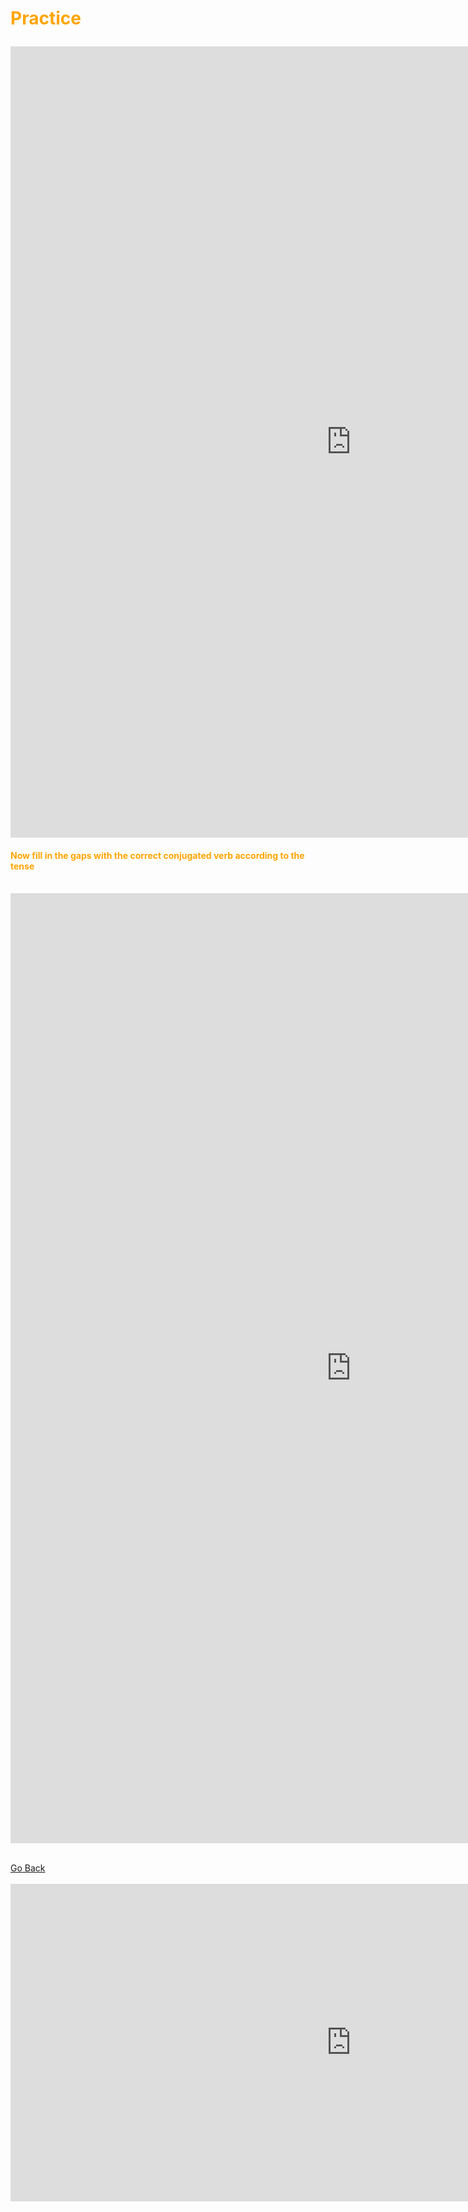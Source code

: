 <h1><p style="color:orange;">Practice</p></h1>
<p lang="es">
  <p></p>
  <p></p>
  <iframe src="https://h5p.org/h5p/embed/393983" width="1090" height="1266" frameborder="0" allowfullscreen="allowfullscreen"></iframe><script src="https://h5p.org/sites/all/modules/h5p/library/js/h5p-resizer.js" charset="UTF-8"></script>
<br>
<h4><p style="color:orange;">Now fill in the gaps with the correct conjugated verb according to the tense</p></h4>
<br>
<iframe src="https://h5p.org/h5p/embed/393651" width="1090" height="1520" frameborder="0" allowfullscreen="allowfullscreen"></iframe><script src="https://h5p.org/sites/all/modules/h5p/library/js/h5p-resizer.js" charset="UTF-8"></script>
<br>
<br>

<p>
  <a style="float:left;" href="vocabulary.html" class="btn2">Go Back</a>
  </p>
  <div style="clear:both;"> </div>

<br>
<iframe src="https://h5p.org/h5p/embed/364565" width="1090" height="508" frameborder="0" allowfullscreen="allowfullscreen"></iframe><script src="https://h5p.org/sites/all/modules/h5p/library/js/h5p-resizer.js" charset="UTF-8"></script>

